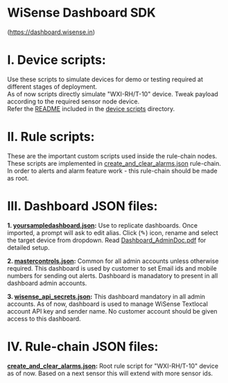# WiSense Dashboard SDK 
(https://dashboard.wisense.in)

# I. Device scripts: 
Use these scripts to simulate devices for demo or testing required at different stages of deployment.<br> 
As of now scripts directly simulate "WXI-RH/T-10" device. Tweak payload according to the required sensor node device.<br>
Refer the [README](https://github.com/iotbang/wisense_dashboard_sdk/blob/master/device_scripts/README.md) included in the [device scripts](https://github.com/iotbang/wisense_dashboard_sdk/tree/master/device_scripts) directory.


# II. Rule scripts: 
These are the important custom scripts used inside the rule-chain nodes.
These scripts are implemented in [create_and_clear_alarms.json](https://github.com/iotbang/wisense_dashboard_sdk/blob/master/create___clear_alarms.json) rule-chain.<br>
In order to alerts and alarm feature work - this rule-chain should be made as root.

# III. Dashboard JSON files:
<b>1. [yoursampledashboard.json](https://github.com/iotbang/wisense_dashboard_sdk/blob/master/yoursampledashboard.json):</b> 
Use to replicate dashboards. 
Once imported, a prompt will ask to edit alias. Click (✎) icon, rename and select the target device 
from dropdown. Read [Dashboard_AdminDoc.pdf](https://github.com/iotbang/wisense_dashboard_sdk/blob/master/Dashboard_AdminDoc.pdf) for detailed setup.
    
<b>2. [mastercontrols.json](https://github.com/iotbang/wisense_dashboard_sdk/blob/master/master_controls.json):</b>
Common for all admin accounts unless otherwise required. 
This dashboard is used by customer to set Email ids and mobile numbers for sending out alerts. 
Dashboard is manadatory to present in all dashboard admin accounts.

<b>3. [wisense_api_secrets.json](https://github.com/iotbang/wisense_dashboard_sdk/blob/master/wisense_api_secrets.json):</b> This dashboard mandatory in all admin accounts. 
As of now, dashboard is used to manage WiSense Textlocal account API key and sender name. 
No customer account should be given access to this dashboard.

# IV. Rule-chain JSON files: 
<b>[create_and_clear_alarms.json](https://github.com/iotbang/wisense_dashboard_sdk/blob/master/create___clear_alarms.json):</b>
Root rule script for "WXI-RH/T-10" device as of now. Based on a next sensor this will extend with
more sensor ids.
